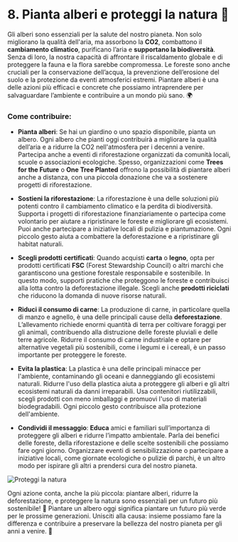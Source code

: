 # 8. Pianta alberi e proteggi la natura 🌳

Gli alberi sono essenziali per la salute del nostro pianeta. Non solo migliorano la qualità dell'aria, ma assorbono la **CO2**, combattono il **cambiamento climatico**, purificano l’aria e **supportano la biodiversità**. Senza di loro, la nostra capacità di affrontare il riscaldamento globale e di proteggere la fauna e la flora sarebbe compromessa. Le foreste sono anche cruciali per la conservazione dell’acqua, la prevenzione dell’erosione del suolo e la protezione da eventi atmosferici estremi. Piantare alberi è una delle azioni più efficaci e concrete che possiamo intraprendere per salvaguardare l’ambiente e contribuire a un mondo più sano. 🌍

### Come contribuire:

- **Pianta alberi**: Se hai un giardino o uno spazio disponibile, pianta un albero. Ogni albero che pianti oggi contribuirà a migliorare la qualità dell’aria e a ridurre la CO2 nell'atmosfera per i decenni a venire. Partecipa anche a eventi di riforestazione organizzati da comunità locali, scuole o associazioni ecologiche. Spesso, organizzazioni come **Trees for the Future** o **One Tree Planted** offrono la possibilità di piantare alberi anche a distanza, con una piccola donazione che va a sostenere progetti di riforestazione.

- **Sostieni la riforestazione**: La riforestazione è una delle soluzioni più potenti contro il cambiamento climatico e la perdita di biodiversità. Supporta i progetti di riforestazione finanziariamente o partecipa come volontario per aiutare a ripristinare le foreste e migliorare gli ecosistemi. Puoi anche partecipare a iniziative locali di pulizia e piantumazione. Ogni piccolo gesto aiuta a combattere la deforestazione e a ripristinare gli habitat naturali.

- **Scegli prodotti certificati**: Quando acquisti **carta** o **legno**, opta per prodotti certificati **FSC** (Forest Stewardship Council) o altri marchi che garantiscono una gestione forestale responsabile e sostenibile. In questo modo, supporti pratiche che proteggono le foreste e contribuisci alla lotta contro la deforestazione illegale. Scegli anche **prodotti riciclati** che riducono la domanda di nuove risorse naturali.

- **Riduci il consumo di carne**: La produzione di carne, in particolare quella di manzo e agnello, è una delle principali cause della **deforestazione**. L’allevamento richiede enormi quantità di terra per coltivare foraggi per gli animali, contribuendo alla distruzione delle foreste pluviali e delle terre agricole. Ridurre il consumo di carne industriale e optare per alternative vegetali più sostenibili, come i legumi e i cereali, è un passo importante per proteggere le foreste.

- **Evita la plastica**: La plastica è una delle principali minacce per l'ambiente, contaminando gli oceani e danneggiando gli ecosistemi naturali. Ridurre l'uso della plastica aiuta a proteggere gli alberi e gli altri ecosistemi naturali da danni irreparabili. Usa contenitori riutilizzabili, scegli prodotti con meno imballaggi e promuovi l'uso di materiali biodegradabili. Ogni piccolo gesto contribuisce alla protezione dell'ambiente.

- **Condividi il messaggio**: **Educa** amici e familiari sull’importanza di proteggere gli alberi e ridurre l’impatto ambientale. Parla dei benefici delle foreste, della riforestazione e delle scelte sostenibili che possiamo fare ogni giorno. Organizzare eventi di sensibilizzazione o partecipare a iniziative locali, come giornate ecologiche o pulizie di parchi, è un altro modo per ispirare gli altri a prendersi cura del nostro pianeta.

![Proteggi la natura](.../images/step8/proteggiLaNatura.webp)

Ogni azione conta, anche la più piccola: piantare alberi, ridurre la deforestazione, e proteggere la natura sono essenziali per un futuro più sostenibile! 🌱 Piantare un albero oggi significa piantare un futuro più verde per le prossime generazioni. Unisciti alla causa: insieme possiamo fare la differenza e contribuire a preservare la bellezza del nostro pianeta per gli anni a venire. 🌳
